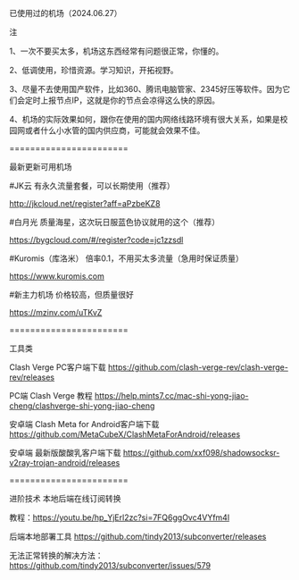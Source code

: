 已使用过的机场（2024.06.27）

注

1、一次不要买太多，机场这东西经常有问题很正常，你懂的。

2、低调使用，珍惜资源。学习知识，开拓视野。

3、尽量不去使用国产软件，比如360、腾讯电脑管家、2345好压等软件。因为它们会定时上报节点IP，这就是你的节点会凉得这么快的原因。

4、机场的实际效果如何，跟你在使用的国内网络线路环境有很大关系，如果是校园网或者什么小水管的国内供应商，可能就会效果不佳。


=======================


最新更新可用机场

#JK云 有永久流量套餐，可以长期使用（推荐） 

http://jkcloud.net/register?aff=aPzbeKZ8


#白月光 质量海星，这次玩日服蓝色协议就用的这个（推荐）

https://bygcloud.com/#/register?code=jc1zzsdl


#Kuromis（库洛米） 倍率0.1，不用买太多流量（急用时保证质量）

https://www.kuromis.com


#新主力机场 价格较高，但质量很好

https://mzinv.com/uTKvZ


=======================


工具类

Clash Verge PC客户端下载 https://github.com/clash-verge-rev/clash-verge-rev/releases

PC端 Clash Verge 教程 https://help.mints7.cc/mac-shi-yong-jiao-cheng/clashverge-shi-yong-jiao-cheng

安卓端 Clash Meta for Android客户端下载 https://github.com/MetaCubeX/ClashMetaForAndroid/releases

安卓端 最新版酸酸乳客户端下载 https://github.com/xxf098/shadowsocksr-v2ray-trojan-android/releases


=======================


进阶技术 本地后端在线订阅转换

教程：https://youtu.be/hp_YjErl2zc?si=7FQ6ggOvc4VYfm4l

后端本地部署工具 https://github.com/tindy2013/subconverter/releases

无法正常转换的解决方法：https://github.com/tindy2013/subconverter/issues/579

